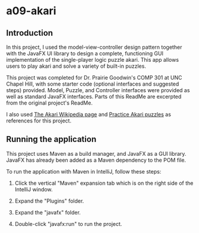 # a09-akari

## Introduction

In this project, I used the model-view-controller design pattern together with the JavaFX UI library to design a complete, functioning GUI implementation of the single-player logic puzzle akari. This app allows users to play akari and solve a variety of built-in puzzles. 

This project was completed for Dr. Prairie Goodwin's COMP 301 at UNC Chapel Hill, with some starter code (optional interfaces and suggested steps) provided. Model, Puzzle, and Controller interfaces were provided as well as standard JavaFX interfaces. Parts of this ReadMe are excerpted from the original project's ReadMe.

I also used [The Akari Wikipedia page](https://en.wikipedia.org/wiki/Light_Up_(puzzle)) and [Practice Akari puzzles](https://www.puzzle-light-up.com/) as references for this project.


## Running the application

This project uses Maven as a build manager, and JavaFX as a GUI library. JavaFX has already been added as a Maven dependency to the POM file.

To run the application with Maven in IntelliJ, follow these steps:

1. Click the vertical "Maven" expansion tab which is on the right side of the IntelliJ window.

2. Expand the "Plugins" folder.

3. Expand the "javafx" folder.

4. Double-click "javafx:run" to run the project.
